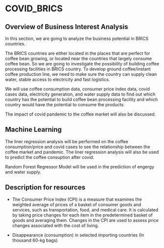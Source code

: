 # COVID_BRICS

## Overview of Business Interest Analysis

In this section, we are going to analyze the business potential in BRICS countries. 

The BRICS countries are either located in the places that are perfect for coffee bean growing, or located near the countries that largely consume coffee bean. So we are going to investigate the possibility of building coffee processing facilities in BRICS country. To develop ground coffee/instant coffee production line, we need to make sure the country can supply clean water, stable access to electricity and fast logistics. 


We will use coffee consumption data, consumer price index data, covid cases data, electricity generation, and water supply data to find out which country has the potential to build coffee bean processing facility and which country would have the potential to consume the products.


The impact of covid pandemic to the coffee market will also be discussed. 

## Machine Learning 

The liner regression analysis will be performed on the coffee consumption/price and covid cases to see the relationship between the coffee market and pandemic. The liner regression analysis will also be used to predict the coffee consuption after covid. 

Random Forest Regressor Model will be used in the prediction of engergy and water supply. 

## Description for resources 

- The Consumer Price Index (CPI) is a measure that examines the weighted average of prices of a basket of consumer goods and services, such as transportation, food, and medical care. It is calculated by taking price changes for each item in the predetermined basket of goods and averaging them. Changes in the CPI are used to assess price changes associated with the cost of living.

- Disappearance (consumption) in selected importing countries (In thousand 60-kg bags) 

